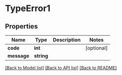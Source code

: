 # TypeError1

## Properties
Name | Type | Description | Notes
------------ | ------------- | ------------- | -------------
**code** | **int** |  | [optional] 
**message** | **string** |  | 

[[Back to Model list]](../README.md#documentation-for-models) [[Back to API list]](../README.md#documentation-for-api-endpoints) [[Back to README]](../README.md)


